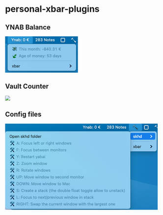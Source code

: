 # personal-xbar-plugins

## YNAB Balance

![](images/ynab_2021_03_30.png)

## Vault Counter

![](https://media.giphy.com/media/kqx5EmOpNoXbxD40il/giphy.gif)

## Config files

![](images/config_2021_03_30.png)
